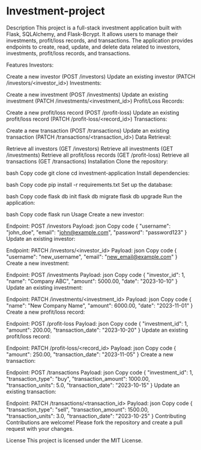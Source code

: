 # Investment-project

Description
This project is a full-stack investment application built with Flask, SQLAlchemy, and Flask-Bcrypt. It allows users to manage their investments, profit/loss records, and transactions. The application provides endpoints to create, read, update, and delete data related to investors, investments, profit/loss records, and transactions.

Features
Investors:

Create a new investor (POST /investors)
Update an existing investor (PATCH /investors/<investor_id>)
Investments:

Create a new investment (POST /investments)
Update an existing investment (PATCH /investments/<investment_id>)
Profit/Loss Records:

Create a new profit/loss record (POST /profit-loss)
Update an existing profit/loss record (PATCH /profit-loss/<record_id>)
Transactions:

Create a new transaction (POST /transactions)
Update an existing transaction (PATCH /transactions/<transaction_id>)
Data Retrieval:

Retrieve all investors (GET /investors)
Retrieve all investments (GET /investments)
Retrieve all profit/loss records (GET /profit-loss)
Retrieve all transactions (GET /transactions)
Installation
Clone the repository:

bash
Copy code
git clone <repository-url>
cd investment-application
Install dependencies:

bash
Copy code
pip install -r requirements.txt
Set up the database:

bash
Copy code
flask db init
flask db migrate
flask db upgrade
Run the application:

bash
Copy code
flask run
Usage
Create a new investor:

Endpoint: POST /investors
Payload:
json
Copy code
{
    "username": "john_doe",
    "email": "john@example.com",
    "password": "password123"
}
Update an existing investor:

Endpoint: PATCH /investors/<investor_id>
Payload:
json
Copy code
{
    "username": "new_username",
    "email": "new_email@example.com"
}
Create a new investment:

Endpoint: POST /investments
Payload:
json
Copy code
{
    "investor_id": 1,
    "name": "Company ABC",
    "amount": 5000.00,
    "date": "2023-10-10"
}
Update an existing investment:

Endpoint: PATCH /investments/<investment_id>
Payload:
json
Copy code
{
    "name": "New Company Name",
    "amount": 6000.00,
    "date": "2023-11-01"
}
Create a new profit/loss record:

Endpoint: POST /profit-loss
Payload:
json
Copy code
{
    "investment_id": 1,
    "amount": 200.00,
    "transaction_date": "2023-10-20"
}
Update an existing profit/loss record:

Endpoint: PATCH /profit-loss/<record_id>
Payload:
json
Copy code
{
    "amount": 250.00,
    "transaction_date": "2023-11-05"
}
Create a new transaction:

Endpoint: POST /transactions
Payload:
json
Copy code
{
    "investment_id": 1,
    "transaction_type": "buy",
    "transaction_amount": 1000.00,
    "transaction_units": 5.0,
    "transaction_date": "2023-10-15"
}
Update an existing transaction:

Endpoint: PATCH /transactions/<transaction_id>
Payload:
json
Copy code
{
    "transaction_type": "sell",
    "transaction_amount": 1500.00,
    "transaction_units": 3.0,
    "transaction_date": "2023-10-25"
}
Contributing
Contributions are welcome! Please fork the repository and create a pull request with your changes.

License
This project is licensed under the MIT License.


